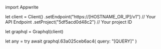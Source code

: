 import Appwrite

let client = Client()
    .setEndpoint("https://[HOSTNAME_OR_IP]/v1") // Your API Endpoint
    .setProject("5df5acd0d48c2") // Your project ID

let graphql = Graphql(client)

let any = try await graphql.63a025ceb6ac4(
    query: "[QUERY]"
)

